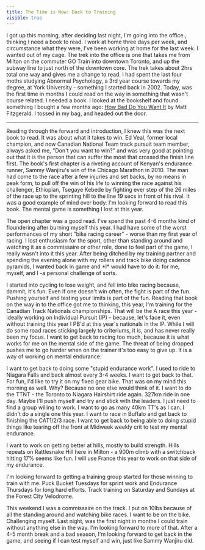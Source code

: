 ---title: The Time is Now: Back to Trainingvisible: true---I got up this morning, after deciding last night, I'm going into the office , thinking I need a book to read. I work at home three days per week, and circumstance what they were, I've been working at home for the last week. I wanted out of my cage. The trek into the office is one that takes me from Milton on the commuter GO Train into downtown Toronto, and up the subway line to just north of the downtown core. The trek takes about 2hrs total one way and gives me a change to read. I had spent the last four moths studying Abnormal Psychology, a 3rd year course towards my degree, at York University - something I started back in 2002. Today, was the first time in months I could read on the way in something that wasn't course related. I needed a book. I looked at the bookshelf and found something I bought a few months ago: <a title="How Bad Do You Want It" href="http://www.amazon.ca/How-Bad-You-Want-Psychology/dp/1937715418/ref=sr_1_1?ie=UTF8&qid=1450789758&sr=8-1&keywords=how+bad+do+you+want+it+mastering+the+psychology+of+mind+over+muscle" target="_blank">How Bad Do You Want It</a> by Matt Fitzgerald. I tossed in my bag, and headed out the door.

<hr id="system-readmore" />

Reading through the forward and introduction, I knew this was the next book to read. It was about what it takes to win. Ed Veal, former local champion, and now Canadian National Team track pursuit team member, always asked me, "Don't you want to win?" and was very good at pointing out that it is the person that can suffer the most that crossed the finish line first. The book's first chapter is a riveting account of Kenyan's endurance runner, Sammy Wanjiru's win of the Chicago Marathon in 2010. The man had come to the race after a few injuries and set backs, by no means in peak form, to pull off the win of his life to winning the race against his challenger, Ethiopian, Tsegaye Kebede by fighting ever step of the 26 miles of the race up to the sprinting hill to the line 19 secs in front of his rival. It was a good example of mind over body. I'm looking forward to read this book. The mental game is something I lost at this year.

The open chapter was a good read. I've spend the past 4-6 months kind of floundering after burning myself this year. I had have some of the worst performances of my short "bike racing career" - worse than my first year of racing. I lost enthusiasm for the sport, other than standing around and watching it as a commissaire or other role, done to feel part of the game, I really wasn't into it this year. After being ditched by my training partner and spending the evening alone with my rollers and track bike doing cadence pyramids, I wanted back in game and \*I\* would have to do it: for me, myself, and I -a personal challenge of sorts.

I started into cycling to lose weight, and fell into bike racing because, dammit, it's fun. Even if one doesn't win often, the fight is part of the fun. Pushing yourself and testing your limits is part of the fun. Reading that book on the way in to the office got me to thinking, this year, I'm training for the Canadian Track Nationals championships. That will be the A race this year - ideally working on Individual Pursuit (IP) - because, let's face it, even without training this year I PB'd at this year's nationals in the IP. While I will do some road races sticking largely to criteriums, it is, and has never really been my focus. I want to get back to racing too much, because it is what works for me on the mental side of the game. The threat of being dropped pushes me to go harder when on the trainer it's too easy to give up. It is a way of working on mental endurance.

I want to get back to doing some "stupid endurance work". I used to ride to Niagara Falls and back almost every 3-4 weeks. I want to get back to that. For fun, I'd like to try it on my fixed gear bike. That was on my mind this morning as well. Why? Because no one else would think of it. I want to do the TTNT - the Toronto to Niagara Hairshirt ride again. 327km ride in one day. Maybe I'll push myself and try and stick with the leaders. I just need to find a group willing to work. I want to go as many 40km TT's as I can. I didn't do a single one this year. I want to race in Buffalo and get back to finishing the CAT1/2/3 race. I want to get back to being able to doing stupid things like tearing off the front at Midweek weekly crit to test my mental endurance.

I want to work on getting better at hills, mostly to build strength. Hills repeats on Rattlesnake Hill here in Milton - a 900m climb with a switchback hitting 17% seems like fun. I will use France this year to work on that side of my endurance.

I'm looking forward to getting a training group started for those winning to train with me. Puck Bucket Tuesdays for sprint work and Endurance Thursdays for long hard efforts. Track training on Saturday and Sundays at the Forest City Velodrome.

This weekend I was a commissaire on the track. I put on 10lbs because of all the standing around and watching bike races. I want to be on the bike. Challenging myself. Last night, was the first night in months I could train without anything else in the way. I'm looking forward to more of that. After a 4-5 month break and a bad season, I'm looking forward to get back in the game, and seeing if I can test myself and win, just like Sammy Wanjiru did.